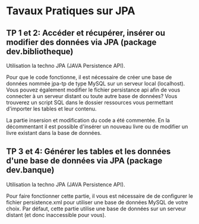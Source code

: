 # Tavaux Pratiques sur JPA


## TP 1 et 2: Accéder et récupérer, insérer ou modifier des données via JPA (package dev.bibliotheque)

Utilisation la techno JPA (JAVA Persistence API).

Pour que le code fonctionne, il est nécessaire de créer une base de données nommée jpa-tp de type MySQL sur un serveur local (localhost). Vous pouvez également modifier le fichier persistance api afin de vous connecter à un serveur distant ou toute autre base de données? Vous trouverez un script SQL dans le dossier ressources vous permettant d'importer les tables et leur contenu.

La partie insersion et modification du code a été commentée. En la décommentant il est possible d'insérer un nouveau livre ou de modifier un livre existant dans la base de données.


## TP 3 et 4: Générer les tables et les données d'une base de données via JPA (package dev.banque)

Utilisation la techno JPA (JAVA Persistence API).

Pour faire fonctionner cette partie, il vous est nécessaire de de configurer le fichier persistence.xml pour utiliser une base de données MySQL de votre choix. Par défaut, cette partie utilise une base de données sur un serveur distant (et donc inaccessible pour vous).

